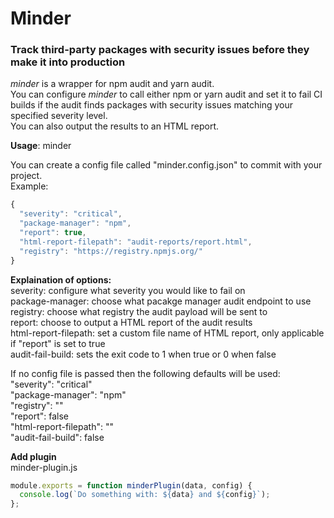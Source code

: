# Minder

### Track third-party packages with security issues before they make it into production

_minder_ is a wrapper for npm audit and yarn audit.<br>
You can configure _minder_ to call either npm or yarn audit and set it to fail CI builds if the audit finds packages with security issues matching your specified severity level. <br>
You can also output the results to an HTML report.

**Usage**: minder

You can create a config file called "minder.config.json" to commit with your project. <br>
Example: <br>

```javascript
{
  "severity": "critical",
  "package-manager": "npm",
  "report": true,
  "html-report-filepath": "audit-reports/report.html",
  "registry": "https://registry.npmjs.org/"
}
```

**Explaination of options:** <br>
severity: configure what severity you would like to fail on <br>
package-manager: choose what pacakge manager audit endpoint to use <br>
registry: choose what registry the audit payload will be sent to <br>
report: choose to output a HTML report of the audit results <br>
html-report-filepath: set a custom file name of HTML report, only applicable if "report" is set to true <br>
audit-fail-build: sets the exit code to 1 when true or 0 when false <br>

If no config file is passed then the following defaults will be used: <br>
"severity": "critical" <br>
"package-manager": "npm" <br>
"registry": "" <br>
"report": false <br>
"html-report-filepath": "" <br>
"audit-fail-build": false <br>

**Add plugin** <br>
minder-plugin.js <br>

```javascript
module.exports = function minderPlugin(data, config) {
  console.log(`Do something with: ${data} and ${config}`);
};
```
